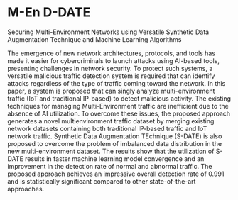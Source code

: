 # M-En D-DATE

Securing Multi-Environment Networks using Versatile Synthetic Data Augmentation Technique and Machine Learning Algorithms

The emergence of new network architectures, protocols, and tools has made it easier for cybercriminals to launch attacks using AI-based tools, presenting challenges in network security. To protect such systems, a versatile malicious traffic detection system is required that can identify attacks regardless of the type of traffic coming toward the network. In this paper, a system is proposed that can singly analyze multi-environment traffic (IoT and traditional IP-based) to detect malicious activity. The existing techniques for managing Multi-Environment traffic are inefficient due to the absence of AI utilization. To overcome these issues, the proposed approach generates a novel multienvironment traffic dataset by merging existing network datasets containing both traditional IP-based traffic and IoT network traffic. Synthetic Data Augmentation TEchnique (S-DATE) is also proposed to overcome the problem of imbalanced data distribution in the new multi-environment dataset. The results show that the utilization of S-DATE results in faster machine learning model convergence and an improvement in the detection rate of normal and abnormal traffic. The proposed approach achieves an impressive overall detection rate of 0.991 and is statistically significant compared to other state-of-the-art approaches.
